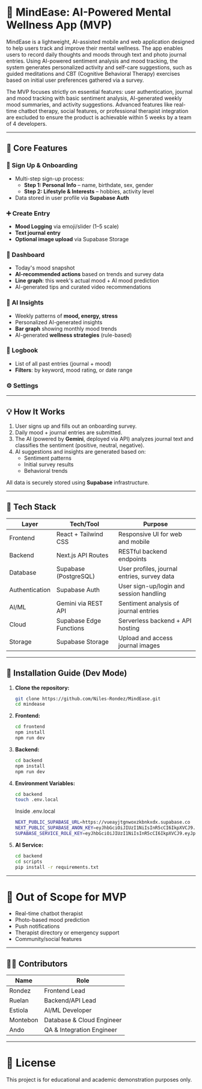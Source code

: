# 🧠 MindEase: AI-Powered Mental Wellness App (MVP)

MindEase is a lightweight, AI-assisted mobile and web application designed to help users track and improve their mental wellness. The app enables users to record daily thoughts and moods through text and photo journal entries. Using AI-powered sentiment analysis and mood tracking, the system generates personalized activity and self-care suggestions, such as guided meditations and CBT (Cognitive Behavioral Therapy) exercises based on initial user preferences gathered via a survey.

The MVP focuses strictly on essential features: user authentication, journal and mood tracking with basic sentiment analysis, AI-generated weekly mood summaries, and activity suggestions. Advanced features like real-time chatbot therapy, social features, or professional therapist integration are excluded to ensure the product is achievable within 5 weeks by a team of 4 developers.

---

## 📱 Core Features

### 🔐 Sign Up & Onboarding
- Multi-step sign-up process:
  - **Step 1: Personal Info** – name, birthdate, sex, gender
  - **Step 2: Lifestyle & Interests** – hobbies, activity level 
- Data stored in user profile via **Supabase Auth**

### ➕ Create Entry
- **Mood Logging** via emoji/slider (1–5 scale)
- **Text journal entry**
- **Optional image upload** via Supabase Storage

### 🏡 Dashboard
- Today's mood snapshot
- **AI-recommended actions** based on trends and survey data
- **Line graph**: this week's actual mood + AI mood prediction
- AI-generated tips and curated video recommendations

### 🤖 AI Insights
- Weekly patterns of **mood, energy, stress**
- Personalized AI-generated insights
- **Bar graph** showing monthly mood trends
- AI-generated **wellness strategies** (rule-based)

### 📘 Logbook
- List of all past entries (journal + mood)
- **Filters**: by keyword, mood rating, or date range

### ⚙️ Settings

---

## 💡 How It Works

1. User signs up and fills out an onboarding survey.
2. Daily mood + journal entries are submitted.
3. The AI (powered by **Gemini**, deployed via API) analyzes journal text and classifies the sentiment (positive, neutral, negative).
4. AI suggestions and insights are generated based on:
   - Sentiment patterns
   - Initial survey results
   - Behavioral trends

All data is securely stored using **Supabase** infrastructure.

---

## 🧰 Tech Stack

| Layer       | Tech/Tool                     | Purpose                                      |
|-------------|-------------------------------|----------------------------------------------|
| Frontend    | React + Tailwind CSS          | Responsive UI for web and mobile             |
| Backend     | Next.js API Routes            | RESTful backend endpoints                    |
| Database    | Supabase (PostgreSQL)         | User profiles, journal entries, survey data  |
| Authentication | Supabase Auth             | User sign-up/login and session handling      |
| AI/ML       | Gemini via REST API           | Sentiment analysis of journal entries        |
| Cloud       | Supabase Edge Functions       | Serverless backend + API hosting             |
| Storage     | Supabase Storage              | Upload and access journal images             |

---

## 🚀 Installation Guide (Dev Mode)

1. **Clone the repository:**
   ```bash
   git clone https://github.com/Niles-Rondez/MindEase.git
   cd mindease
   
2. **Frontend:**
   ```bash
   cd frontend
   npm install
   npm run dev
   
3. **Backend:**
   ```bash
   cd backend
   npm install
   npm run dev

4. **Environment Variables:**
   ```bash
   cd backend
   touch .env.local
   ```
   Inside .env.local
   ```bash
   NEXT_PUBLIC_SUPABASE_URL=https://vueayjtgnwoxzkbnkxdx.supabase.co
   NEXT_PUBLIC_SUPABASE_ANON_KEY=eyJhbGciOiJIUzI1NiIsInR5cCI6IkpXVCJ9.eyJpc3MiOiJzdXBhYmFzZSIsInJlZiI6InZ1ZWF5anRnbndveHprYm5reGR4Iiwicm9sZSI6ImFub24iLCJpYXQiOjE3NTA3Njg0MTAsImV4cCI6MjA2NjM0NDQxMH0.qjqzNIkfpTp6JyRd60C7sEoLzz0Kw6t8Te1j8kGr0VE
   SUPABASE_SERVICE_ROLE_KEY=eyJhbGciOiJIUzI1NiIsInR5cCI6IkpXVCJ9.eyJpc3MiOiJzdXBhYmFzZSIsInJlZiI6InZ1ZWF5anRnbndveHprYm5reGR4Iiwicm9sZSI6InNlcnZpY2Vfcm9sZSIsImlhdCI6MTc1MDc2ODQxMCwiZXhwIjoyMDY2MzQ0NDEwfQ.X0gOmstcLhDYNhhLaX58VLIRM2tnaKJ_T-Y2_n0Qz38
   ```
6. **AI Service:**
   ```bash
   cd backend
   cd scripts
   pip install -r requirements.txt

---

# 🚫 Out of Scope for MVP
- Real-time chatbot therapist
- Photo-based mood prediction
- Push notifications
- Therapist directory or emergency support
- Community/social features

---

## 👩‍💻 Contributors

| Name       | Role                      |
|------------|---------------------------|
| Rondez     | Frontend Lead             |
| Ruelan     | Backend/API Lead          |
| Estiola    | AI/ML Developer           |
| Montebon   | Database & Cloud Engineer |
| Ando       | QA & Integration Engineer |

---

# 📄 License
This project is for educational and academic demonstration purposes only.
